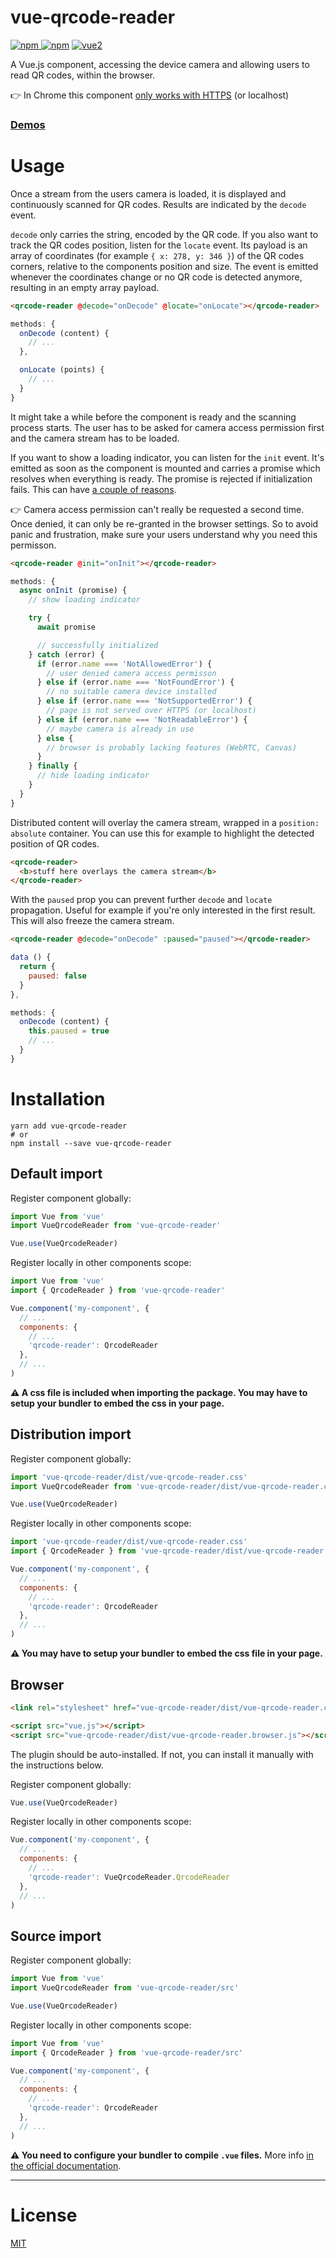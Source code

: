 # vue-qrcode-reader

[![npm](https://img.shields.io/npm/v/vue-qrcode-reader.svg) ![npm](https://img.shields.io/npm/dm/vue-qrcode-reader.svg)](https://www.npmjs.com/package/vue-qrcode-reader)
[![vue2](https://img.shields.io/badge/vue-2.x-brightgreen.svg)](https://vuejs.org/)

A Vue.js component, accessing the device camera and allowing users to read QR codes, within the browser.

:point_right: In Chrome this component [only works with HTTPS](https://sites.google.com/a/chromium.org/dev/Home/chromium-security/deprecating-powerful-features-on-insecure-origins) (or localhost)

### [Demos](https://gruhn.github.io/vue-qrcode-reader/)

# Usage
Once a stream from the users camera is loaded, it is displayed and continuously scanned for QR codes. Results are indicated by the `decode` event.

`decode` only carries the string, encoded by the QR code. If you also want to track the QR codes position, listen for the `locate` event. Its payload is an array of coordinates (for example `{ x: 278, y: 346 }`) of the QR codes corners, relative to the components position and size. The event is emitted whenever the coordinates change or no QR code is detected anymore, resulting in an empty array payload.

```html
<qrcode-reader @decode="onDecode" @locate="onLocate"></qrcode-reader>
```
```javascript
methods: {
  onDecode (content) {
    // ...
  },

  onLocate (points) {
    // ...
  }
}
```
It might take a while before the component is ready and the scanning process starts. The user has to be asked for camera access permission first and the camera stream has to be loaded.

If you want to show a loading indicator, you can listen for the `init` event. It's emitted as soon as the component is mounted and carries a promise which resolves when everything is ready. The promise is rejected if initialization fails. This can have [a couple of reasons](https://developer.mozilla.org/en-US/docs/Web/API/MediaDevices/getUserMedia#Exceptions).

:point_right: Camera access permission can't really be requested a second time. Once denied, it can only be re-granted in the browser settings. So to avoid panic and frustration, make sure your users understand why you need this permisson.

```html
<qrcode-reader @init="onInit"></qrcode-reader>
```
```javascript
methods: {
  async onInit (promise) {
    // show loading indicator

    try {
      await promise

      // successfully initialized
    } catch (error) {
      if (error.name === 'NotAllowedError') {
        // user denied camera access permisson
      } else if (error.name === 'NotFoundError') {
        // no suitable camera device installed
      } else if (error.name === 'NotSupportedError') {
        // page is not served over HTTPS (or localhost)
      } else if (error.name === 'NotReadableError') {
        // maybe camera is already in use
      } else {
        // browser is probably lacking features (WebRTC, Canvas)
      }
    } finally {
      // hide loading indicator
    }
  }
}
```
Distributed content will overlay the camera stream, wrapped in a `position: absolute` container. You can use this for example to highlight the detected position of QR codes.

```html
<qrcode-reader>
  <b>stuff here overlays the camera stream</b>
</qrcode-reader>
```

With the `paused` prop you can prevent further `decode` and `locate` propagation. Useful for example if you're only interested in the first result. This will also freeze the camera stream.

```html
<qrcode-reader @decode="onDecode" :paused="paused"></qrcode-reader>
```
```javascript
data () {
  return {
    paused: false
  }
},

methods: {
  onDecode (content) {
    this.paused = true
    // ...
  }
}
```

# Installation

```
yarn add vue-qrcode-reader
# or
npm install --save vue-qrcode-reader
```

## Default import

Register component globally:

```javascript
import Vue from 'vue'
import VueQrcodeReader from 'vue-qrcode-reader'

Vue.use(VueQrcodeReader)
```

Register locally in other components scope:

```javascript
import Vue from 'vue'
import { QrcodeReader } from 'vue-qrcode-reader'

Vue.component('my-component', {
  // ...
  components: {
    // ...
    'qrcode-reader': QrcodeReader
  },
  // ...
)
```

**⚠️ A css file is included when importing the package. You may have to setup your bundler to embed the css in your page.**

## Distribution import

Register component globally:

```javascript
import 'vue-qrcode-reader/dist/vue-qrcode-reader.css'
import VueQrcodeReader from 'vue-qrcode-reader/dist/vue-qrcode-reader.common'

Vue.use(VueQrcodeReader)
```

Register locally in other components scope:

```javascript
import 'vue-qrcode-reader/dist/vue-qrcode-reader.css'
import { QrcodeReader } from 'vue-qrcode-reader/dist/vue-qrcode-reader.common'

Vue.component('my-component', {
  // ...
  components: {
    // ...
    'qrcode-reader': QrcodeReader
  },
  // ...
)
```

**⚠️ You may have to setup your bundler to embed the css file in your page.**

## Browser

```html
<link rel="stylesheet" href="vue-qrcode-reader/dist/vue-qrcode-reader.css"/>

<script src="vue.js"></script>
<script src="vue-qrcode-reader/dist/vue-qrcode-reader.browser.js"></script>
```

The plugin should be auto-installed. If not, you can install it manually with the instructions below.

Register component globally:

```javascript
Vue.use(VueQrcodeReader)
```

Register locally in other components scope:

```javascript
Vue.component('my-component', {
  // ...
  components: {
    // ...
    'qrcode-reader': VueQrcodeReader.QrcodeReader
  },
  // ...
)
```

## Source import

Register component globally:

```javascript
import Vue from 'vue'
import VueQrcodeReader from 'vue-qrcode-reader/src'

Vue.use(VueQrcodeReader)
```

Register locally in other components scope:

```javascript
import Vue from 'vue'
import { QrcodeReader } from 'vue-qrcode-reader/src'

Vue.component('my-component', {
  // ...
  components: {
    // ...
    'qrcode-reader': QrcodeReader
  },
  // ...
)
```

**⚠️ You need to configure your bundler to compile `.vue` files.** More info [in the official documentation](https://vuejs.org/v2/guide/single-file-components.html).

---

# License

[MIT](http://opensource.org/licenses/MIT)
